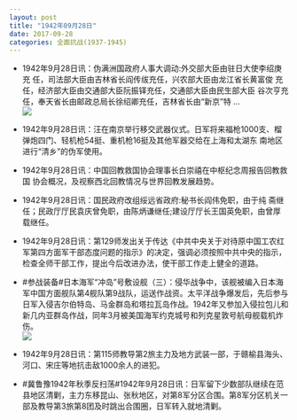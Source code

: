 ```yaml
---
layout: post
title: "1942年09月28日"
date: 2017-09-28
categories: 全面抗战(1937-1945)
---
```


<meta name="referrer" content="no-referrer" />

- 1942年9月28日讯：伪满洲国政府人事大调动:外交部大臣由驻日大使李绍庚充 任，司法部大臣由吉林省长阎传绂充任，兴农部大臣由龙江省长黄富俊 充任，经济部大臣由交通部大臣阮振铎充任，交通部大臣由民生部大臣 谷次亨充任，奉天省长由邮政总局长徐绍卿充任，吉林省长由“新京”特  ... <br/><img src="https://wx4.sinaimg.cn/large/aca367d8ly1fjzmizgpa8j20c80dvjrl.jpg" />

- 1942年9月28日讯：汪在南京举行移交武器仪式。日军将来福枪1000支、榴 弹炮四门、轻机枪54挺、重机枪16挺及其他军器交给在上海和太湖东 南地区进行“清乡”的伪军使用。 

- 1942年9月28日讯：中国回教救国协会理事长白崇禧在中枢纪念周报告回教救国 协会概况，及视察西北回教情况与世界回教发展趋势。 

- 1942年9月28日讯：国民政府改组绥远省政府:秘书长阎伟免职，由于纯 斋继任；民政厅厅民袁庆曾免职，由陈炳谦继任;建设厅厅长王国英免职，由曾厚载继任。 

- 1942年9月28日讯：第129师发出关于传达《中共中央关于对待原中国工农红军第四方面军干部态度问题的指示》的决定，强调必须按照中共中央的指示，检查全师干部工作，提出今后改进办法，使干部工作走上健全的道路。 

- #参战装备#日本海军“冲岛”号敷设舰（三）：侵华战争中，该舰被编入日本海军中国方面舰队第4舰队第9战队，运送作战资。太平洋战争爆发后，先后参与日军入侵吉尔伯特岛、马金群岛和塔拉瓦岛作战。1942年又参加入侵拉包儿和新几内亚群岛作战，同年3月被美国海军约克城号和列克星敦号航母舰载机炸伤。 <br/><img src="https://wx4.sinaimg.cn/large/aca367d8ly1fjz1pvoucvj20go0o9q6e.jpg" />

- 1942年9月28日讯：第115师教导第2旅主力及地方武装一部，于赣榆县海头、河口、宋庄等地抗击敌1000余人的进犯。 

- #冀鲁豫1942年秋季反扫荡#1942年9月28日讯：日军留下少数部队继续在范县地区清剿，主力东移昆山、张秋地区，对第8军分区合围。第8军分区机关一部及教导第3旅第8团及时跳出合围圈，日军转入就地清剿。 

